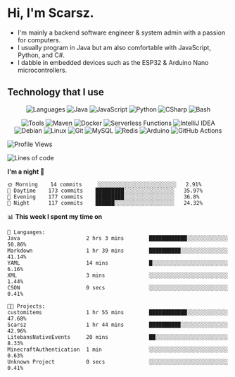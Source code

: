 # Hi, I'm Scarsz.
- I'm mainly a backend software engineer & system admin with a passion for computers.
- I usually program in Java but am also comfortable with JavaScript, Python, and C#.
- I dabble in embedded devices such as the ESP32 & Arduino Nano microcontrollers.

## Technology that I use
<p align="center">
  <img alt="Languages" src="https://img.shields.io/badge/-Programming%20Languages-000?style=flat-square&logo=plex&logoColor=white" />
  <img alt="Java" src="https://img.shields.io/badge/-Java-007396?style=flat-square&logo=java" />
  <img alt="JavaScript" src="https://img.shields.io/badge/-JavaScript-222222?style=flat-square&logo=javascript" />
  <img alt="Python" src="https://img.shields.io/badge/-Python-3776AB?style=flat-square&logo=python&logoColor=white" />
  <img alt="CSharp" src="https://img.shields.io/badge/-%20.NET-239120?style=flat-square&logo=c%20sharp" />
  <img alt="Bash" src="https://img.shields.io/badge/-Bash-4EAA25?style=flat-square&logo=gnu%20bash&logoColor=white" />
</p>

<p align="center">
  <img alt="Tools" src="https://img.shields.io/badge/-Tools-000?style=flat-square&logo=semaphore%20ci&logoColor=white" />
  <img alt="Maven" src="https://img.shields.io/badge/-Maven-C71A36?style=flat-square&logo=apache+maven" />
  <img alt="Docker" src="https://img.shields.io/badge/-Docker-46a2f1?style=flat-square&logo=docker&logoColor=white" />
  <img alt="Serverless Functions" src="https://img.shields.io/badge/-Functions%20as%20a%20Service-323232?style=flat-square&logo=adobe%20fonts" />
  <img alt="IntelliJ IDEA" src="https://img.shields.io/badge/-IntelliJ%20IDEA-000?style=flat-square&logo=intellij%20idea" />
  <img alt="Debian" src="https://img.shields.io/badge/-Debian-A81D33?style=flat-square&logo=debian" />  <img alt="Linux" src="https://img.shields.io/badge/-Linux-222222?style=flat-square&logo=linux&logoColor=white" />
  <img alt="Git" src="https://img.shields.io/badge/-Git-F05032?style=flat-square&logo=git&logoColor=white" />
  <img alt="MySQL" src="https://img.shields.io/badge/-MySQL-4479A1?style=flat-square&logo=mysql&logoColor=white" />
  <img alt="Redis" src="https://img.shields.io/badge/-Redis-DC382D?style=flat-square&logo=redis&logoColor=white" />
  <img alt="Arduino" src="https://img.shields.io/badge/-Arduino-00979D?style=flat-square&logo=arduino&logoColor=white" />
  <img alt="GitHub Actions" src="https://img.shields.io/badge/-Github_Actions-2088FF?style=flat-square&logo=github-actions&logoColor=white" />
</p>

<p align="center">
  <!-- <img alt="Stats" src="https://github-readme-stats.vercel.app/api?username=Scarsz&show_icons=true"> -->

<!--START_SECTION:waka-->
![Profile Views](http://img.shields.io/badge/Profile%20Views-0-blue)

![Lines of code](https://img.shields.io/badge/From%20Hello%20World%20I've%20written-3.1%20million%20Lines%20of%20code-blue)

**I'm a night 🦉** 

```text
🌞 Morning    14 commits     ░░░░░░░░░░░░░░░░░░░░░░░░░   2.91% 
🌆 Daytime    173 commits    █████████░░░░░░░░░░░░░░░░   35.97% 
🌃 Evening    177 commits    █████████░░░░░░░░░░░░░░░░   36.8% 
🌙 Night      117 commits    ██████░░░░░░░░░░░░░░░░░░░   24.32%

```


📊 **This week I spent my time on** 

```text
💬 Languages: 
Java                     2 hrs 3 mins        ████████████░░░░░░░░░░░░░   50.86% 
Markdown                 1 hr 39 mins        ██████████░░░░░░░░░░░░░░░   41.14% 
YAML                     14 mins             █░░░░░░░░░░░░░░░░░░░░░░░░   6.16% 
XML                      3 mins              ░░░░░░░░░░░░░░░░░░░░░░░░░   1.44% 
CSON                     0 secs              ░░░░░░░░░░░░░░░░░░░░░░░░░   0.41%

🐱‍💻 Projects: 
customitems              1 hr 55 mins        ████████████░░░░░░░░░░░░░   47.68% 
Scarsz                   1 hr 44 mins        ██████████░░░░░░░░░░░░░░░   42.96% 
LitebansNativeEvents     20 mins             ██░░░░░░░░░░░░░░░░░░░░░░░   8.33% 
MinecraftAuthentication  1 min               ░░░░░░░░░░░░░░░░░░░░░░░░░   0.63% 
Unknown Project          0 secs              ░░░░░░░░░░░░░░░░░░░░░░░░░   0.41%

```


<!--END_SECTION:waka-->
</p>
